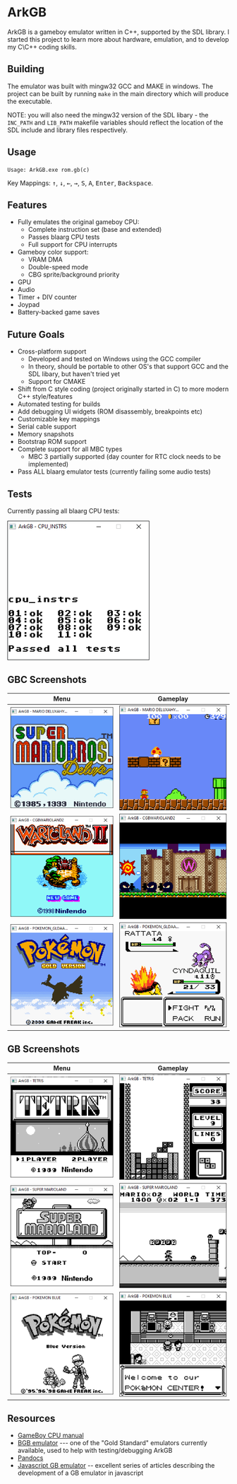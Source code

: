 # ArkGB

ArkGB is a gameboy emulator written in C++, supported by the SDL library. I started this project to learn more about hardware, emulation, and to develop my C\C++ coding skills. 

## Building

The emulator was built with mingw32 GCC and MAKE in windows. The project can be built by running `make` in the main directory which will produce the executable.

NOTE: you will also need the mingw32 version of the SDL libary - the `INC_PATH` and `LIB_PATH` makefile variables should reflect the location of the SDL include and library files respectively.

## Usage

`Usage: ArkGB.exe rom.gb(c)`

Key Mappings: <kbd>&uarr;</kbd>, <kbd>&darr;</kbd>, <kbd>&larr;</kbd>, <kbd>&rarr;</kbd>, <kbd>S</kbd>, <kbd>A</kbd>, <kbd>Enter</kbd>, <kbd>Backspace</kbd>.

## Features

* Fully emulates the original gameboy CPU:
    * Complete instruction set (base and extended)
    * Passes blaarg CPU tests
    * Full support for CPU interrupts
* Gameboy color support:
    * VRAM DMA
    * Double-speed mode
    * CBG sprite/background priority
* GPU
* Audio
* Timer + DIV counter
* Joypad
* Battery-backed game saves


## Future Goals

* Cross-platform support
    * Developed and tested on Windows using the GCC compiler
    * In theory, should be portable to other OS's that support GCC and the SDL libary, but haven't tried yet
    * Support for CMAKE
* Shift from C style coding (project originally started in C) to more modern C++ style/features
* Automated testing for builds
* Add debugging UI widgets (ROM disassembly, breakpoints etc)
* Customizable key mappings
* Serial cable support
* Memory snapshots
* Bootstrap ROM support
* Complete support for all MBC types
    * MBC 3 partially supported (day counter for RTC clock needs to be implemented)
* Pass ALL blaarg emulator tests (currently failing some audio tests)

## Tests

Currently passing all blaarg CPU tests:

<img src="images/bl_cpu.PNG">

## GBC Screenshots
Menu | Gameplay
:-------------------------:|:-------------------------:
<img src="images/smb_mnu.PNG"> | <img src="images/smb_gme.PNG">
<img src="images/wario2_mnu.PNG"> | <img src="images/wario2_gme.PNG">
<img src="images/pkmg_mnu.PNG"> | <img src="images/pkmg_gme.PNG">


## GB Screenshots

Menu | Gameplay
:-------------------------:|:-------------------------:
<img src="images/tr_mnu.PNG"> | <img src="images/tr_gme.PNG">
<img src="images/sml_mnu.PNG"> | <img src="images/sml_gme.PNG">
<img src="images/pkmb_mnu.PNG"> | <img src="images/pkmb_gme.PNG">

## Resources

* [GameBoy CPU manual](http://marc.rawer.de/Gameboy/Docs/GBCPUman.pdf)
* [BGB emulator](http://bgb.bircd.org/) --- one of the "Gold Standard" emulators currently available, used to help with testing/debugging ArkGB
* [Pandocs](https://gbdev.io/pandocs/)
* [Javascript GB emulator](https://imrannazar.com/GameBoy-Emulation-in-JavaScript:-The-CPU) -- excellent series of articles describing the development of a GB emulator in javascript
